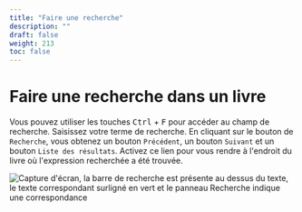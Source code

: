 ```yaml
---
title: "Faire une recherche"
description: ""
draft: false
weight: 213
toc: false
---
```


# Faire une recherche dans un livre

Vous pouvez utiliser les touches <kbd>Ctrl</kbd> + <kbd>F</kbd> pour accéder au champ de recherche. Saisissez votre terme de recherche. En cliquant sur le bouton de `Recherche`, vous obtenez un bouton `Précédent`, un bouton `Suivant` et un bouton `Liste des résultats`. Activez ce lien pour vous rendre à l'endroit du livre où l'expression recherchée a été trouvée.

<img src="/thorium-reader-doc/images/local-fr/thorium-search-navpanel.png" alt="Capture d'écran, la barre de recherche est présente au dessus du texte, le texte correspondant surligné en vert et le panneau Recherche indique une correspondance"/>